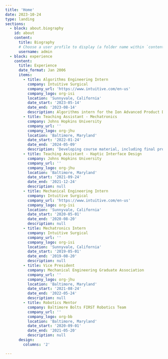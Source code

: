 ```yaml
---
title: 'Home'
date: 2023-10-24
type: landing
sections:
  - block: about.biography
    id: about
    content:
      title: Biography
      # Choose a user profile to display (a folder name within `content/authors/`)
      username: admin
  - block: experience
    content:
      title: Experience
      date_format: Jan 2006
      items:
        - title: Algorithms Engineering Intern
          company: Intuitive Surgical
          company_url: 'https://www.intuitive.com/en-us'
          company_logo: org-isi
          location: 'Sunnyvale, California'
          date_start: '2023-05-14'
          date_end: '2023-08-14'
          description: Algorithms intern for the Ion Advanced Product Development team.
        - title: Teaching Assistant - Mechatronics
          company: Johns Hopkins University
          company_url: ''
          company_logo: org-jhu
          location: 'Baltimore, Maryland'
          date_start: '2022-01-24'
          date_end: '2024-05-09'
          description: 'Developing course material, including final project "JHockey".'
        - title: Teaching Assistant - Haptic Interface Design
          company: Johns Hopkins University
          company_url: ''
          company_logo: org-jhu
          location: 'Baltimore, Maryland'
          date_start: '2021-09-24'
          date_end: '2021-12-24'
          description: null
        - title: Mechanical Engineering Intern
          company: Intuitive Surgical
          company_url: 'https://www.intuitive.com/en-us'
          company_logo: org-isi
          location: 'Sunnyvale, California'
          date_start: '2020-05-01'
          date_end: '2020-08-20'
          description: null
        - title: Mechatronics Intern
          company: Intuitive Surgical
          company_url: ''
          company_logo: org-isi
          location: 'Sunnyvale, California'
          date_start: '2019-05-01'
          date_end: '2019-08-20'
          description: null
        - title: Vice President
          company: Mechanical Engineering Graduate Association
          company_url: ''
          company_logo: org-jhu
          location: 'Baltimore, Maryland'
          date_start: '2021-08-24'
          date_end: '2022-05-24'
          description: null
        - title: Robotics Mentor
          company: Baltimore Bolts FIRST Robotics Team
          company_url: ''
          company_logo: org-bb
          location: 'Baltimore, Maryland'
          date_start: '2020-09-01'
          date_end: '2021-05-20'
          description: null
      design:
        columns: '2'

---
```


